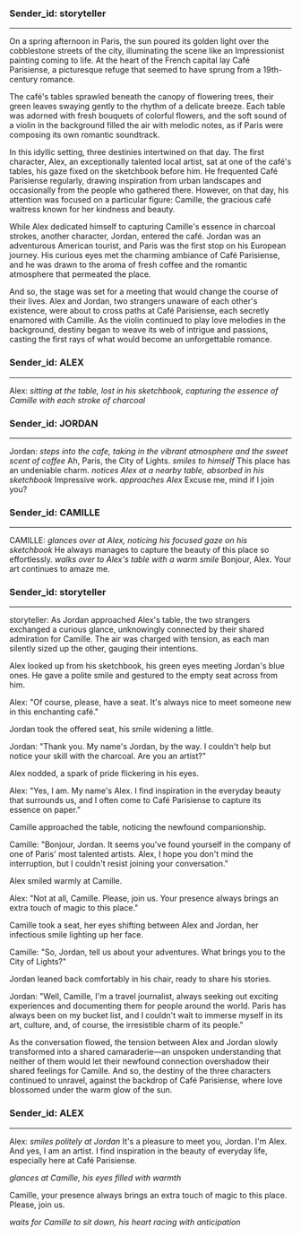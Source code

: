 ### **Sender_id:** storyteller

***


On a spring afternoon in Paris, the sun poured its golden light over the cobblestone streets of the city, illuminating the scene like an Impressionist painting coming to life. At the heart of the French capital lay Café Parisiense, a picturesque refuge that seemed to have sprung from a 19th-century romance.

The café's tables sprawled beneath the canopy of flowering trees, their green leaves swaying gently to the rhythm of a delicate breeze. Each table was adorned with fresh bouquets of colorful flowers, and the soft sound of a violin in the background filled the air with melodic notes, as if Paris were composing its own romantic soundtrack.

In this idyllic setting, three destinies intertwined on that day. The first character, Alex, an exceptionally talented local artist, sat at one of the café's tables, his gaze fixed on the sketchbook before him. He frequented Café Parisiense regularly, drawing inspiration from urban landscapes and occasionally from the people who gathered there. However, on that day, his attention was focused on a particular figure: Camille, the gracious café waitress known for her kindness and beauty.

While Alex dedicated himself to capturing Camille's essence in charcoal strokes, another character, Jordan, entered the café. Jordan was an adventurous American tourist, and Paris was the first stop on his European journey. His curious eyes met the charming ambiance of Café Parisiense, and he was drawn to the aroma of fresh coffee and the romantic atmosphere that permeated the place.

And so, the stage was set for a meeting that would change the course of their lives. Alex and Jordan, two strangers unaware of each other's existence, were about to cross paths at Café Parisiense, each secretly enamored with Camille. As the violin continued to play love melodies in the background, destiny began to weave its web of intrigue and passions, casting the first rays of what would become an unforgettable romance.






### **Sender_id:** ALEX

***

Alex: *sitting at the table, lost in his sketchbook, capturing the essence of Camille with each stroke of charcoal*





### **Sender_id:** JORDAN

***

Jordan: *steps into the cafe, taking in the vibrant atmosphere and the sweet scent of coffee* Ah, Paris, the City of Lights. *smiles to himself* This place has an undeniable charm. *notices Alex at a nearby table, absorbed in his sketchbook* Impressive work. *approaches Alex* Excuse me, mind if I join you?





### **Sender_id:** CAMILLE

***

CAMILLE: *glances over at Alex, noticing his focused gaze on his sketchbook* He always manages to capture the beauty of this place so effortlessly. *walks over to Alex's table with a warm smile* Bonjour, Alex. Your art continues to amaze me.





### **Sender_id:** storyteller

***

storyteller: As Jordan approached Alex's table, the two strangers exchanged a curious glance, unknowingly connected by their shared admiration for Camille. The air was charged with tension, as each man silently sized up the other, gauging their intentions.

Alex looked up from his sketchbook, his green eyes meeting Jordan's blue ones. He gave a polite smile and gestured to the empty seat across from him.

Alex: "Of course, please, have a seat. It's always nice to meet someone new in this enchanting café."

Jordan took the offered seat, his smile widening a little.

Jordan: "Thank you. My name's Jordan, by the way. I couldn't help but notice your skill with the charcoal. Are you an artist?"

Alex nodded, a spark of pride flickering in his eyes.

Alex: "Yes, I am. My name's Alex. I find inspiration in the everyday beauty that surrounds us, and I often come to Café Parisiense to capture its essence on paper."

Camille approached the table, noticing the newfound companionship.

Camille: "Bonjour, Jordan. It seems you've found yourself in the company of one of Paris' most talented artists. Alex, I hope you don't mind the interruption, but I couldn't resist joining your conversation."

Alex smiled warmly at Camille.

Alex: "Not at all, Camille. Please, join us. Your presence always brings an extra touch of magic to this place."

Camille took a seat, her eyes shifting between Alex and Jordan, her infectious smile lighting up her face.

Camille: "So, Jordan, tell us about your adventures. What brings you to the City of Lights?"

Jordan leaned back comfortably in his chair, ready to share his stories.

Jordan: "Well, Camille, I'm a travel journalist, always seeking out exciting experiences and documenting them for people around the world. Paris has always been on my bucket list, and I couldn't wait to immerse myself in its art, culture, and, of course, the irresistible charm of its people."

As the conversation flowed, the tension between Alex and Jordan slowly transformed into a shared camaraderie—an unspoken understanding that neither of them would let their newfound connection overshadow their shared feelings for Camille. And so, the destiny of the three characters continued to unravel, against the backdrop of Café Parisiense, where love blossomed under the warm glow of the sun.





### **Sender_id:** ALEX

***

Alex: *smiles politely at Jordan* It's a pleasure to meet you, Jordan. I'm Alex. And yes, I am an artist. I find inspiration in the beauty of everyday life, especially here at Café Parisiense.

*glances at Camille, his eyes filled with warmth*

Camille, your presence always brings an extra touch of magic to this place. Please, join us.

*waits for Camille to sit down, his heart racing with anticipation*





